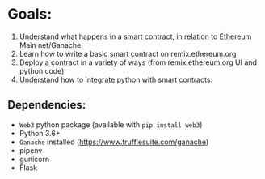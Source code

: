 # Goals:
1. Understand what happens in a smart contract, in relation to Ethereum Main net/Ganache
2. Learn how to write a basic smart contract on remix.ethereum.org
3. Deploy a contract in a variety of ways (from remix.ethereum.org UI and python code)
4. Understand how to integrate python with smart contracts.

## Dependencies:
* `Web3` python package (available with `pip install web3`)
* Python 3.6+
* `Ganache` installed (https://www.trufflesuite.com/ganache)
* pipenv
* gunicorn
* Flask
